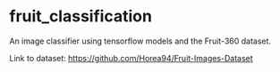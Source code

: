 # fruit_classification
 An image classifier using tensorflow models and the Fruit-360 dataset.


 Link to dataset: https://github.com/Horea94/Fruit-Images-Dataset